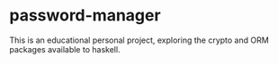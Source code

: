# password-manager
This is an educational personal project, exploring the crypto and ORM packages
available to haskell.

